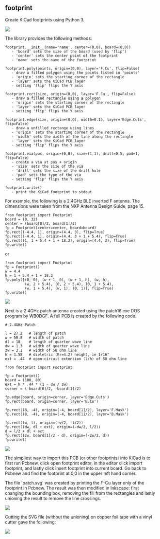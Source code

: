 
## footprint

Create KiCad footprints using Python 3.

![](invertedf.png)

The library provides the following methods:

```
footprint.__init__(name='name', center=(0,0), board=(0,0))
   - 'board' sets the size of the board (used by 'flip')
   - 'center' sets the center point of the footprint
   - 'name' sets the name of the footprint

footprint.poly(points, origin=(0,0), layer='F.Cu', flip=False)
   - draw a filled polygon using the points listed in 'points'
   - 'origin' sets the starting corner of the rectangle
   - 'layer' sets the KiCad PCB layer 
   - setting 'flip' flips the Y axis

footprint.rect(size, origin=(0,0), layer='F.Cu', flip=False)
   - draw a filled rectangle using a polygon
   - 'origin' sets the starting corner of the rectangle
   - 'layer' sets the KiCad PCB layer 
   - setting 'flip' flips the Y axis

footprint.edge(size, origin=(0,0), width=0.15, layer='Edge.Cuts', flip=False)
   - draw a unfilled rectange using lines
   - 'origin' sets the starting corner of the rectangle
   - 'width' sets the width of the line along the rectangle
   - 'layer' sets the KiCad PCB layer 
   - setting 'flip' flips the Y axis

footprint.via(pos, origin=(0,0), size=(1,1), drill=0.5, pad=1, flip=False)
   - create a via at pos + origin
   - 'size' sets the size of the via
   - 'drill' sets the size of the drill hole
   - 'pad' sets the type of the via
   - setting 'flip' flips the Y axis

footprint.write()
   - print the KiCad footprint to stdout
```

For example, the following is a 2.4GHz BLE inverted F antenna.  The dimensions
were taken from the NXP Antenna Design Guide, page 15.

```
from footprint import Footprint
board = (0, 32)
center = (board[0]/2, board[1]/2)
fp = Footprint(center=center, board=board)
fp.rect((-4.4, 1), origin=(4.4, 3), flip=True)
fp.rect((-4.4, 1), origin=(4.4, 3 + 1 + 5.4), flip=True)
fp.rect((1, 1 + 5.4 + 1 + 18.2), origin=(4.4, 3), flip=True)
fp.write()
```
or

```
from footprint import Footprint
fp = Footprint()
w = 4.4
h = 1 + 5.4 + 1 + 18.2
fp.poly([(0, 0), (w + 1, 0), (w + 1, h), (w, h), 
         (w, 2 + 5.4), (0, 2 + 5.4), (0, 1 + 5.4),
         (w, 1 + 5.4), (w, 1), (0, 1)], flip=True)
fp.write()
```

![](invertedf.png)

Next is a 2.4GHz patch antenna created using
the patch16.exe DOS program by WB0DGF.  A full PCB
is created by the following code.  


```
# 2.4GHz Patch

l = 27.2   # length of patch
w = 50.8   # width of patch
dl = 18    # length of quarter wave line
dw = 1.3   # width of quarter wave line
zw = 3.1   # width of 50 ohm line
h = 1.58   # dieletric (Er=4.2) height, ie 1/16"
ext = .44  # open-circuit extension (l/h) of 50 ohm line

from footprint import Footprint

fp = Footprint()
board = (100, 80)
ext = h * .44 * (1 - dw / zw) 
corner = (-board[0]/2, -board[1]/2)

fp.edge(board, origin=corner, layer='Edge.Cuts')
fp.rect(board, origin=corner, layer='B.Cu')

fp.rect((8, -4), origin=(-4, board[1]/2), layer='F.Mask')
fp.rect((8, -4), origin=(-4, board[1]/2), layer='B.Mask')

fp.rect((w, l), origin=(-w/2, -l/2))
fp.rect((dw, dl + ext), origin=(-dw/2, l/2))
d = l/2 + dl + ext 
fp.rect((zw, board[1]/2 - d), origin=(-zw/2, d))
fp.write()
```
![](patch.png)

The simpliest way
to import this PCB (or other footprints) into KiCad
is to first run Pcbnew, click open footprint
editor, in the editor click import footprint, and
lastly click insert footprint into current board.
Go back to Pcbnew and find the footprint at 0,0 in the 
upper left hand corner. 

The file 'patch.svg' was created by printing the F-Cu layer
only of the footprint in Pcbnew.  The result was then modified
in Inkscape: first changing the bounding box, removing
the fill from the rectangles and lastly unioning the result
to remove the line crossings.

![](patch.svg)

Cutting the SVG file (without the unioning) on copper foil tape with a vinyl cutter gave the following:

![](patch.jpg)

